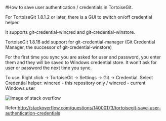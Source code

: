 #How to save user authentication / credentials in TortoiseGit.

For TortoiseGit 1.8.1.2 or later, there is a GUI to switch on/off credential helper.

It supports git-credential-wincred and git-credential-winstore.

TortoiseGit 1.8.16 add support for git-credential-manager (Git Credential Manager, the successor of git-credential-winstore)

For the first time you sync you are asked for user and password, you enter them and they will be saved to Windows credential store. It won't ask for user or password the next time you sync.

To use: Right click → TortoiseGit → Settings → Git → Credential. Select Credential helper: wincred - this repository only / wincred - current Windows user

![Image of stack overflow](http://i.stack.imgur.com/egH6L.png)

Refer:http://stackoverflow.com/questions/14000173/tortoisegit-save-user-authentication-credentials
